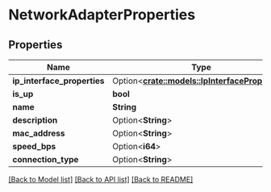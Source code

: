 # NetworkAdapterProperties

## Properties

Name | Type | Description | Notes
------------ | ------------- | ------------- | -------------
**ip_interface_properties** | Option<[**crate::models::IpInterfaceProperties**](IPInterfaceProperties.md)> |  | [optional]
**is_up** | **bool** |  | 
**name** | **String** |  | 
**description** | Option<**String**> |  | [optional]
**mac_address** | Option<**String**> |  | [optional]
**speed_bps** | Option<**i64**> |  | [optional]
**connection_type** | Option<**String**> |  | [optional]

[[Back to Model list]](../README.md#documentation-for-models) [[Back to API list]](../README.md#documentation-for-api-endpoints) [[Back to README]](../README.md)


